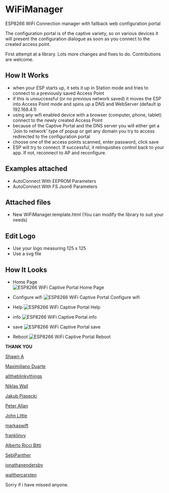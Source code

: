 
# WiFiManager
ESP8266 WiFi Connection manager with fallback web configuration portal


The configuration portal is of the captive variety, so on various devices it will present the configuration dialogue as soon as you connect to the created access point.

First attempt at a library. Lots more changes and fixes to do. Contributions are welcome.


## How It Works
- when your ESP starts up, it sets it up in Station mode and tries to connect to a previously saved Access Point
- if this is unsuccessful (or no previous network saved) it moves the ESP into Access Point mode and spins up a DNS and WebServer (default ip 192.168.4.1)
- using any wifi enabled device with a browser (computer, phone, tablet) connect to the newly created Access Point
- because of the Captive Portal and the DNS server you will either get a 'Join to network' type of popup or get any domain you try to access redirected to the configuration portal
- choose one of the access points scanned, enter password, click save
- ESP will try to connect. If successful, it relinquishes control back to your app. If not, reconnect to AP and reconfigure.




## Examples attached
- AutoConnect With EEPROM Parameters
- AutoConnect With FS Json6 Parameters

## Attached files
- New WiFiManager.template.html (You can modify the library to suit your needs)

## Edit Logo
- Use your logo measuring 125 x 125
- Use a svg file


## How It Looks

- Home Page <br>
  ![ESP8266 WiFi Captive Portal Home Page](https://d.top4top.net/p_1177nle6j1.jpg)

 - Configure wifi
  ![ESP8266 WiFi Captive Portal Configure wifi](https://a.top4top.net/p_1177vlegt1.jpg) 

 - Help
  ![ESP8266 WiFi Captive Portal Help](https://b.top4top.net/p_1177sdt0v1.jpg) 
 
 - info
  ![ESP8266 WiFi Captive Portal info](https://e.top4top.net/p_1177zvwul1.jpg) 

 - save
 ![ESP8266 WiFi Captive Portal save](https://f.top4top.net/p_1177n4uch1.jpg) 
 
 - Reboot
 ![ESP8266 WiFi Captive Portal Reboot](https://c.top4top.net/p_117729xwj1.jpg) 


__THANK YOU__

[Shawn A](https://github.com/tablatronix)

[Maximiliano Duarte](https://github.com/domonetic)

[alltheblinkythings](https://github.com/alltheblinkythings)

[Niklas Wall](https://github.com/niklaswall)

[Jakub Piasecki](https://github.com/zaporylie)

[Peter Allan](https://github.com/alwynallan)

[John Little](https://github.com/j0hnlittle)

[markaswift](https://github.com/markaswift)

[franklinvv](https://github.com/franklinvv)

[Alberto Ricci Bitti](https://github.com/riccibitti)

[SebiPanther](https://github.com/SebiPanther)

[jonathanendersby](https://github.com/jonathanendersby)

[walthercarsten](https://github.com/walthercarsten)

Sorry if i have missed anyone.

